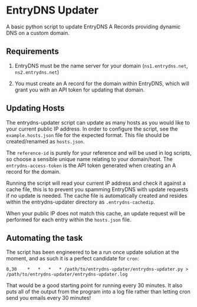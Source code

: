 # EntryDNS Updater

A basic python script to update EntryDNS A Records providing dynamic DNS on a custom domain.

## Requirements

1) EntryDNS must be the name server for your domain (`ns1.entrydns.net`, `ns2.entrydns.net`)

2) You must create an A record for the domain within EntryDNS, which will grant you with an API token for updating that domain.

## Updating Hosts

The entrydns-updater script can update as many hosts as you would like to your current public IP address. In order to configure the script, see the `example.hosts.json` file for the expected format. This file should be created/renamed as `hosts.json`.

The `reference-id` is purely for your reference and will be used in log scripts, so choose a sensible unique name relating to your domain/host. The `entrydns-access-token` is the API token generated when creating an A record for the domain.

Running the script will read your current IP address and check it against a cache file, this is to prevent you spamming EntryDNS with update requests if no update is needed. The cache file is automatically created and resides within the entrydns-updater directory as `.entrydns-cachedip`.

When your public IP does not match this cache, an update request will be performed for each entry within the `hosts.json` file.

## Automating the task

The script has been engineered to be a run once update solution at the moment, and as such it is a perfect candidate for `cron`:

```
0,30	*	*	*	* /path/to/entrydns-updater/entrydns-updater.py > /path/to/entrydns-updater/entrydns-updater.log
```

That would be a good starting point for running every 30 minutes. It also puts all of the output from the program into a log file rather than letting cron send you emails every 30 minutes!